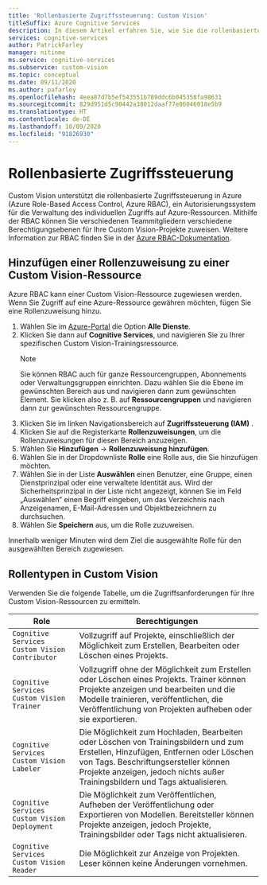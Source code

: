 ```yaml
---
title: 'Rollenbasierte Zugriffssteuerung: Custom Vision'
titleSuffix: Azure Cognitive Services
description: In diesem Artikel erfahren Sie, wie Sie die rollenbasierte Zugriffssteuerung für Ihre Custom Vision-Projekte konfigurieren können.
services: cognitive-services
author: PatrickFarley
manager: nitinme
ms.service: cognitive-services
ms.subservice: custom-vision
ms.topic: conceptual
ms.date: 09/11/2020
ms.author: pafarley
ms.openlocfilehash: 4eea87d7b5ef543551b789ddc6b045358fa98631
ms.sourcegitcommit: 829d951d5c90442a38012daaf77e86046018e5b9
ms.translationtype: HT
ms.contentlocale: de-DE
ms.lasthandoff: 10/09/2020
ms.locfileid: "91826930"
---
```

# <a name="role-based-access-control"></a>Rollenbasierte Zugriffssteuerung

Custom Vision unterstützt die rollenbasierte Zugriffssteuerung in Azure (Azure Role-Based Access Control, Azure RBAC), ein Autorisierungssystem für die Verwaltung des individuellen Zugriffs auf Azure-Ressourcen. Mithilfe der RBAC können Sie verschiedenen Teammitgliedern verschiedene Berechtigungsebenen für Ihre Custom Vision-Projekte zuweisen. Weitere Information zur RBAC finden Sie in der [Azure RBAC-Dokumentation](https://docs.microsoft.com/azure/role-based-access-control/).

## <a name="add-role-assignment-to-custom-vision-resource"></a>Hinzufügen einer Rollenzuweisung zu einer Custom Vision-Ressource

Azure RBAC kann einer Custom Vision-Ressource zugewiesen werden. Wenn Sie Zugriff auf eine Azure-Ressource gewähren möchten, fügen Sie eine Rollenzuweisung hinzu.
1. Wählen Sie im [Azure-Portal](https://ms.portal.azure.com/) die Option **Alle Dienste**. 
1. Klicken Sie dann auf **Cognitive Services**, und navigieren Sie zu Ihrer spezifischen Custom Vision-Trainingsressource.
   > [!NOTE]
   > Sie können RBAC auch für ganze Ressourcengruppen, Abonnements oder Verwaltungsgruppen einrichten. Dazu wählen Sie die Ebene im gewünschten Bereich aus und navigieren dann zum gewünschten Element. Sie klicken also z. B. auf **Ressourcengruppen** und navigieren dann zur gewünschten Ressourcengruppe.
1. Klicken Sie im linken Navigationsbereich auf **Zugriffssteuerung (IAM)** .
1. Klicken Sie auf die Registerkarte **Rollenzuweisungen**, um die Rollenzuweisungen für diesen Bereich anzuzeigen.
1. Wählen Sie **Hinzufügen** -> **Rollenzuweisung hinzufügen**.
1. Wählen Sie in der Dropdownliste **Rolle** eine Rolle aus, die Sie hinzufügen möchten.
1. Wählen Sie in der Liste **Auswählen** einen Benutzer, eine Gruppe, einen Dienstprinzipal oder eine verwaltete Identität aus. Wird der Sicherheitsprinzipal in der Liste nicht angezeigt, können Sie im Feld „Auswählen“ einen Begriff eingeben, um das Verzeichnis nach Anzeigenamen, E-Mail-Adressen und Objektbezeichnern zu durchsuchen.
1. Wählen Sie **Speichern** aus, um die Rolle zuzuweisen.

Innerhalb weniger Minuten wird dem Ziel die ausgewählte Rolle für den ausgewählten Bereich zugewiesen.

## <a name="custom-vision-role-types"></a>Rollentypen in Custom Vision

Verwenden Sie die folgende Tabelle, um die Zugriffsanforderungen für Ihre Custom Vision-Ressourcen zu ermitteln.

|Role  |Berechtigungen  |
|---------|---------|
|`Cognitive Services Custom Vision Contributor`     | Vollzugriff auf Projekte, einschließlich der Möglichkeit zum Erstellen, Bearbeiten oder Löschen eines Projekts.        |
|`Cognitive Services Custom Vision Trainer`     | Vollzugriff ohne der Möglichkeit zum Erstellen oder Löschen eines Projekts. Trainer können Projekte anzeigen und bearbeiten und die Modelle trainieren, veröffentlichen, die Veröffentlichung von Projekten aufheben oder sie exportieren.        |
|`Cognitive Services Custom Vision Labeler`     | Die Möglichkeit zum Hochladen, Bearbeiten oder Löschen von Trainingsbildern und zum Erstellen, Hinzufügen, Entfernen oder Löschen von Tags. Beschriftungsersteller können Projekte anzeigen, jedoch nichts außer Trainingsbildern und Tags aktualisieren.         |
|`Cognitive Services Custom Vision Deployment`     | Die Möglichkeit zum Veröffentlichen, Aufheben der Veröffentlichung oder Exportieren von Modellen. Bereitsteller können Projekte anzeigen, jedoch Projekte, Trainingsbilder oder Tags nicht aktualisieren.        |
|`Cognitive Services Custom Vision Reader`     | Die Möglichkeit zur Anzeige von Projekten. Leser können keine Änderungen vornehmen.        |
